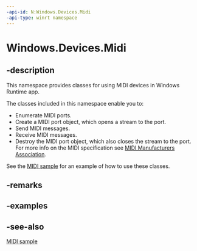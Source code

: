 ```yaml
---
-api-id: N:Windows.Devices.Midi
-api-type: winrt namespace
---
```


# Windows.Devices.Midi

## -description
This namespace provides classes for using MIDI devices in Windows Runtime app.


The classes included in this namespace enable you to:

+ Enumerate MIDI ports.
+ Create a MIDI port object, which opens a stream to the port.
+ Send MIDI messages.
+ Receive MIDI messages.
+ Destroy the MIDI port object, which also closes the stream to the port.
For more info on the MIDI specification see [MIDI Manufacturers Association](http://www.midi.org/).

See the [MIDI  sample](http://go.microsoft.com/fwlink/p/?LinkID=394281) for an example of how to use these classes.

## -remarks

## -examples

## -see-also
[MIDI  sample](http://go.microsoft.com/fwlink/p/?LinkID=394281)